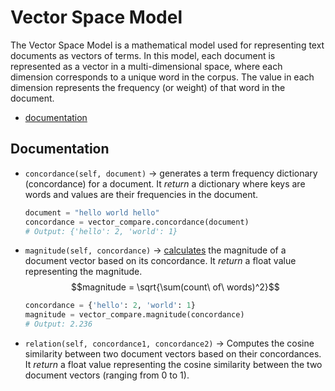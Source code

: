 # Vector Space Model

The Vector Space Model is a mathematical model used for representing text documents as vectors of terms. In this model, each document is represented as a vector in a multi-dimensional space, where each dimension corresponds to a unique word in the corpus. The value in each dimension represents the frequency (or weight) of that word in the document.

- [documentation]( #documentation)

## Documentation
- `concordance(self, document)` -> generates a term frequency dictionary (concordance) for a document. It *return* a dictionary where keys are words and values are their frequencies in the document.
    ```py
    document = "hello world hello"
    concordance = vector_compare.concordance(document)
    # Output: {'hello': 2, 'world': 1}
    ```

- `magnitude(self, concordance)` -> [calculates](https://en.wikipedia.org/wiki/Euclidean_distance) the magnitude of a document vector based on its concordance. It *return* a float value representing the magnitude.
    $$magnitude = \sqrt{\sum(count\ of\ words)^2}$$
    ```py
    concordance = {'hello': 2, 'world': 1}
    magnitude = vector_compare.magnitude(concordance)
    # Output: 2.236
    ```

- `relation(self, concordance1, concordance2)` -> Computes the cosine similarity between two document vectors based on their concordances. It *return* a float value representing the cosine similarity between the two document vectors (ranging from 0 to 1).